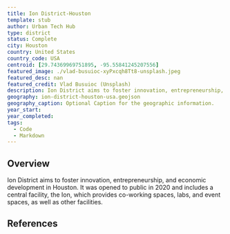```yaml
---
title: Ion District-Houston
template: stub
author: Urban Tech Hub
type: district
status: Complete
city: Houston
country: United States
country_code: USA
centroid: [29.74369969751895, -95.55841245207556]
featured_image: ./vlad-busuioc-xyPxcqh8Tt8-unsplash.jpeg
featured_desc: nan
featured_credit: Vlad Busuioc (Unsplash)
description: Ion District aims to foster innovation, entrepreneurship, and economic development in Houston. It was opened to public in 2020 and includes a central facility, the Ion, which provides co-working spaces, labs, and event spaces, as well as other facilities.
geography: ion-district-houston-usa.geojson
geography_caption: Optional Caption for the geographic information.
year_start:
year_completed:
tags:
  - Code
  - Markdown
---
```


## Overview

Ion District aims to foster innovation, entrepreneurship, and economic development in Houston. It was opened to public in 2020 and includes a central facility, the Ion, which provides co-working spaces, labs, and event spaces, as well as other facilities.

## References
